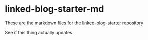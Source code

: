 # linked-blog-starter-md
These are the markdown files for the [linked-blog-starter](https://github.com/matthewwong525/linked-blog-starter) repository

See if this thing actually updates
